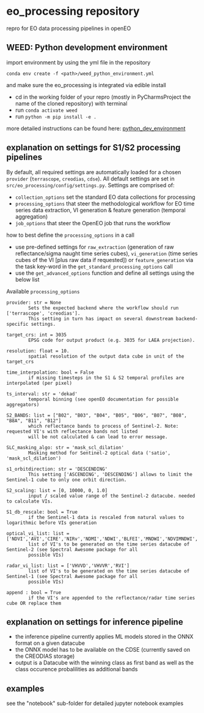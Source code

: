 # eo_processing repository
repro for EO data processing pipelines in openEO

## WEED: Python development environment
import environment by using the yml file in the repository
  ```
  conda env create -f <path>/weed_python_environment.yml
  ```
and make sure the eo_processing is integrated via edible install
  - cd in the working folder of your repro (mostly in PyCharmsProject the name of the cloned repository) with terminal
  - run `conda activate weed`
  -	run `python -m pip install -e .`

more detailed instructions can be found here: [python_dev_environment](https://github.com/ESA-WEED-project/.github/tree/main/python_dev_environment)

## explanation on settings for S1/S2 processing pipelines
By default, all required settings are automatically loaded for a chosen `provider` (`terrascope`, `creodias`, `cdse`). All default settings are set in `src/eo_processing/config/settings.py`. Settings are comprised of:
- `collection_options` set the standard EO data collections for processing
- `processing_options` that steer the methodological workflow for EO time series data extraction, VI generation & feature generation (temporal aggregation)
- `job_options` that steer the OpenEO job that runs the workflow

how to best define the `processing_options` in a call
- use pre-defined settings for `raw_extraction` (generation of raw reflectance/sigma naught time series cubes), `vi_generation` (time series cubes of the VI [plus raw data if requested]) or `feature_generation` via the task key-word in the `get_standard_processing_options` call
- use the `get_advanced_options` function and define all settings using the below list

Available `processing_options`

```
provider: str = None
        Sets the expected backend where the workflow should run ['terrascope', 'creodias'].
        This setting in turn has impact on several downstream backend-specific settings.

target_crs: int = 3035
        EPSG code for output product (e.g. 3035 for LAEA projection).

resolution: float = 10.
        spatial resolution of the output data cube in unit of the target_crs

time_interpolation: bool = False
        if missing timesteps in the S1 & S2 temporal profiles are interpolated (per pixel)
        
ts_interval: str = 'dekad'
        temporal binning (see openEO documentation for possible aggregators)

S2_BANDS: list = ["B02", "B03", "B04", "B05", "B06", "B07", "B08", "B8A", "B11", "B12"]
        which reflectance bands to process of Sentinel-2. Note: requested VI's with reflectance bands not listed 
        will be not calculated & can lead to error message. 

SLC_masking_algo: str = 'mask_scl_dilation'
        Masking method for Sentinel-2 optical data ('satio', 'mask_scl_dilation')

s1_orbitdirection: str = 'DESCENDING'
        This setting ['ASCENDING', 'DESCENDING'] allows to limit the Sentinel-1 cube to only one orbit direction.

S2_scaling: list = [0, 10000, 0, 1.0]
        input / scaled value range of the Sentinel-2 datacube. needed to calculate VIs.

S1_db_rescale: bool = True
        if the Sentinel-1 data is rescaled from natural values to logarithmic before VIs generation

optical_vi_list: list = ['NDVI','AVI','CIRE','NIRv','NDMI','NDWI','BLFEI','MNDWI','NDVIMNDWI','S2WI','S2REP','IRECI']
        list of VI's to be generated on the time series datacube of Sentinel-2 (see Spectral Awesome package for all 
        possible VIs)
        
radar_vi_list: list = ['VHVVD','VHVVR','RVI']
        list of VI's to be generated on the time series datacube of Sentinel-1 (see Spectral Awesome package for all 
        possible VIs)

append : bool = True
        if the VI's are appended to the reflectance/radar time series cube OR replace them           
```
## explanation on settings for inference pipeline
- the inference pipeline currently applies ML models stored in the ONNX format on a given datacube
- the ONNX model has to be available on the CDSE (currently saved on the CREODIAS storage)
- output is a Datacube with the winning class as first band as well as the class occurence probalilities as additional bands

## examples
see the "notebook" sub-folder for detailed jupyter notebook examples

